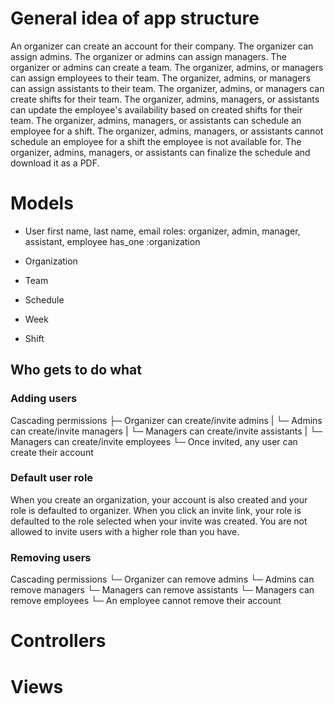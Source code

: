 # General idea of app structure
An organizer can create an account for their company.
The organizer can assign admins.
The organizer or admins can assign managers.
The organizer or admins can create a team.
The organizer, admins, or managers can assign employees to their team.
The organizer, admins, or managers can assign assistants to their team.
The organizer, admins, or managers can create shifts for their team.
The organizer, admins, managers, or assistants can update the employee's availability based on created shifts for their team.
The organizer, admins, managers, or assistants can schedule an employee for a shift.
The organizer, admins, managers, or assistants cannot schedule an employee for a shift the employee is not available for.
The organizer, admins, managers, or assistants can finalize the schedule and download it as a PDF.

# Models
- User
    first name, last name, email
    roles: organizer, admin, manager, assistant, employee
    has_one :organization

- Organization

- Team

- Schedule

- Week

- Shift

## Who gets to do what
### Adding users
Cascading permissions
├─ Organizer can create/invite admins
|  └─ Admins can create/invite managers
|   └─ Managers can create/invite assistants
|     └─ Managers can create/invite employees
└─ Once invited, any user can create their account

### Default user role
When you create an organization, your account is also created and your role is defaulted to organizer.
When you click an invite link, your role is defaulted to the role selected when your invite was created.
You are not allowed to invite users with a higher role than you have.

### Removing users
Cascading permissions
└─ Organizer can remove admins
  └─ Admins can remove managers
    └─ Managers can remove assistants
      └─ Managers can remove employees
       └─ An employee cannot remove their account

# Controllers

# Views
